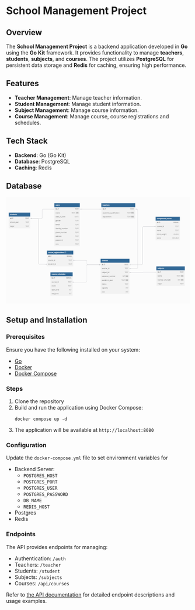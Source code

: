 # School Management Project

## Overview

The **School Management Project** is a backend application developed in **Go** using the **Go Kit** framework. It provides functionality to manage **teachers**, **students**, **subjects**, and **courses**. The project utilizes **PostgreSQL** for persistent data storage and **Redis** for caching, ensuring high performance.


## Features

- **Teacher Management**: Manage teacher information.
- **Student Management**: Manage student information.
- **Subject Management**: Manage course information.
- **Course Management**: Manage course, course registrations and schedules.

## Tech Stack

- **Backend**: Go (Go Kit)
- **Database**: PostgreSQL
- **Caching**: Redis

## Database

![School Management Diagram](img.png)

## Setup and Installation

### Prerequisites

Ensure you have the following installed on your system:

- [Go](https://golang.org/dl/)
- [Docker](https://www.docker.com/products/docker-desktop/)
- [Docker Compose](https://docs.docker.com/compose/install/)

### Steps

1. Clone the repository
2. Build and run the application using Docker Compose:
    ```
    docker compose up -d
    ```
3. The application will be available at `http://localhost:8080`

### Configuration

Update the `docker-compose.yml` file to set environment variables for
- Backend Server:
    - `POSTGRES_HOST`
    - `POSTGRES_PORT`
    - `POSTGRES_USER`
    - `POSTGRES_PASSWORD`
    - `DB_NAME`
    - `REDIS_HOST`
- Postgres
- Redis

### Endpoints
The API provides endpoints for managing:
- Authentication: `/auth`
- Teachers: `/teacher`
- Students: `/student`
- Subjects: `/subjects`
- Courses: `/api/courses`

Refer to [the API documentation](https://documenter.getpostman.com/view/32925493/2sAYBbf9Lz) for detailed endpoint descriptions and usage examples.


